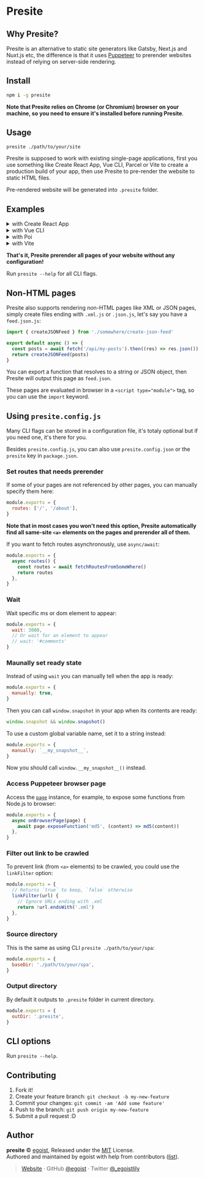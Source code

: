 # Presite

## Why Presite?

Presite is an alternative to static site generators like Gatsby, Next.js and Nuxt.js etc, the difference is that it uses [Puppeteer](https://pptr.dev) to prerender websites instead of relying on server-side rendering.

## Install

```bash
npm i -g presite
```

**Note that Presite relies on Chrome (or Chromium) browser on your machine, so you need to ensure it's installed before running Presite**.

## Usage

```bash
presite ./path/to/your/site
```

Presite is supposed to work with existing single-page applications, first you use something like Create React App, Vue CLI, Parcel or Vite to create a production build of your app, then use Presite to pre-render the website to static HTML files.

Pre-rendered website will be generated into `.presite` folder.

## Examples

<details><summary>with Create React App</summary>

```diff
{
  "scripts": {
-    "build": "react-scripts build"
+    "build": "react-scripts build && presite ./build"
  }
}
```

</details>

<details><summary>with Vue CLI</summary>

```diff
{
  "scripts": {
-    "build": "vue-cli-service build"
+    "build": "vue-cli-service build && presite ./dist"
  }
}
```

</details>

<details><summary>with Poi</summary>

```diff
{
  "scripts": {
-    "build": "poi build"
+    "build": "poi build && presite ./dist"
  }
}
```

</details>

<details><summary>with Vite</summary>

```diff
{
  "scripts": {
-    "build": "vite build"
+    "build": "vite build && presite ./dist"
  }
}
```

</details>

**That's it, Presite prerender all pages of your website without any configuration!**

Run `presite --help` for all CLI flags.

## Non-HTML pages

Presite also supports rendering non-HTML pages like XML or JSON pages, simply create files ending with `.xml.js` or `.json.js`, let's say you have a `feed.json.js`:

```js
import { createJSONFeed } from './somewhere/create-json-feed'

export default async () => {
  const posts = await fetch('/api/my-posts').then((res) => res.json())
  return createJSONFeed(posts)
}
```

You can export a function that resolves to a string or JSON object, then Presite will output this page as `feed.json`.

These pages are evaluated in browser in a `<script type="module">` tag, so you can use the `import` keyword.

## Using `presite.config.js`

Many CLI flags can be stored in a configuration file, it's totaly optional but if you need one, it's there for you.

Besides `presite.config.js`, you can also use `presite.config.json` or the `presite` key in `package.json`.

### Set routes that needs prerender

If some of your pages are not referenced by other pages, you can manually specify them here:

```js
module.exports = {
  routes: ['/', '/about'],
}
```

**Note that in most cases you won't need this option, Presite automatically find all same-site `<a>` elements on the pages and prerender all of them.**

If you want to fetch routes asynchronously, use `async/await`:

```js
module.exports = {
  async routes() {
    const routes = await fetchRoutesFromSomeWhere()
    return routes
  },
}
```

### Wait

Wait specific ms or dom element to appear:

```js
module.exports = {
  wait: 3000,
  // Or wait for an element to appear
  // wait: '#comments'
}
```

### Maunally set ready state

Instead of using `wait` you can manually tell when the app is ready:

```js
module.exports = {
  manually: true,
}
```

Then you can call `window.snapshot` in your app when its contents are ready:

```js
window.snapshot && window.snapshot()
```

To use a custom global variable name, set it to a string instead:

```js
module.exports = {
  manually: `__my_snapshot__`,
}
```

Now you should call `window.__my_snapshot__()` instead.

### Access Puppeteer browser page

Access the [`page`](https://pptr.dev/#?product=Puppeteer&version=v5.2.1&show=api-class-page) instance, for example, to expose some functions from Node.js to browser:

```js
module.exports = {
  async onBrowserPage(page) {
    await page.exposeFunction('md5', (content) => md5(content))
  },
}
```

### Filter out link to be crawled

To prevent link (from `<a>` elements) to be crawled, you could use the `linkFilter` option:

```js
module.exports = {
  // Returns `true` to keep, `false` otherwise
  linkFilter(url) {
    // Ignore URLs ending with .xml
    return !url.endsWith('.xml')
  },
}
```

### Source directory

This is the same as using CLI `presite ./path/to/your/spa`:

```js
module.exports = {
  baseDir: './path/to/your/spa',
}
```

### Output directory

By default it outputs to `.presite` folder in current directory.

```js
module.exports = {
  outDir: '.presite',
}
```

## CLI options

Run `presite --help`.

## Contributing

1. Fork it!
2. Create your feature branch: `git checkout -b my-new-feature`
3. Commit your changes: `git commit -am 'Add some feature'`
4. Push to the branch: `git push origin my-new-feature`
5. Submit a pull request :D

## Author

**presite** © [egoist](https://github.com/egoist), Released under the [MIT](./LICENSE) License.<br>
Authored and maintained by egoist with help from contributors ([list](https://github.com/egoist/presite/contributors)).

> [Website](https://egoist.sh) · GitHub [@egoist](https://github.com/egoist) · Twitter [@\_egoistlily](https://twitter.com/_egoistlily)
